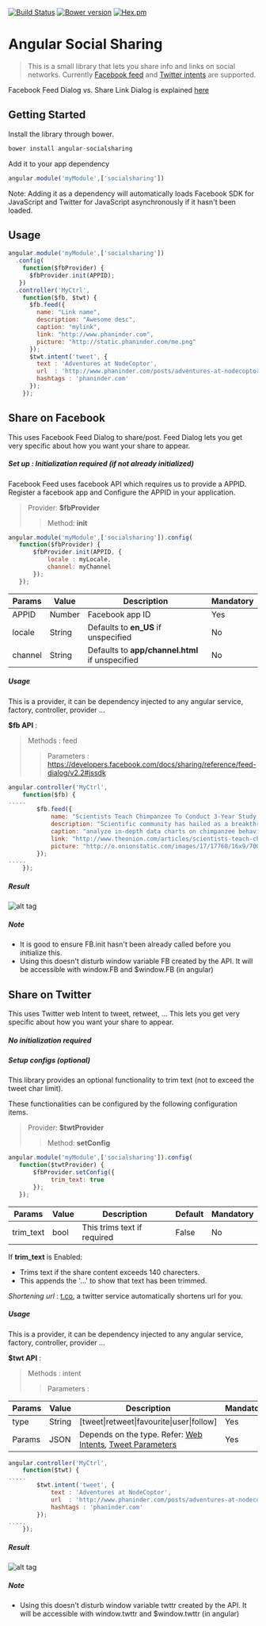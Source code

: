 [![Build Status](https://secure.travis-ci.org/pasupulaphani/angular-socialsharing.png?branch=master)](http://travis-ci.org/pasupulaphani/angular-socialsharing) [![Bower version](https://badge.fury.io/bo/angular-socialsharing.svg)](http://badge.fury.io/bo/angular-socialsharing) [![Hex.pm](http://img.shields.io/hexpm/l/plug.svg)]()

Angular Social Sharing
=========
> This is a small library that lets you share info and links on social networks. Currently [Facebook feed](https://developers.facebook.com/docs/sharing/reference/feed-dialog/v2.2) and [Twitter intents](https://dev.twitter.com/web/intents) are supported.

Facebook Feed Dialog vs. Share Link Dialog is explained [here](http://www.local-pc-guy.com/web-dev/facebook-feed-dialog-vs-share-link-dialog)

Getting Started
-----
Install the library through bower.
```js
bower install angular-socialsharing
```

Add it to your app dependency
```js
angular.module('myModule',['socialsharing'])
```

Note: Adding it as a dependency will automatically loads Facebook SDK for JavaScript and Twitter for JavaScript asynchronously if it hasn't been loaded.

## Usage
```js
angular.module('myModule',['socialsharing'])
  .config(
    function($fbProvider) {
      $fbProvider.init(APPID);
   })
  .controller('MyCtrl',
    function($fb, $twt) {
      $fb.feed({
        name: "Link name",
        description: "Awesome desc",
        caption: "mylink",
        link: "http://www.phaninder.com",
        picture: "http://static.phaninder.com/me.png"
      });
      $twt.intent('tweet', {
        text : 'Adventures at NodeCoptor',
        url  : 'http://www.phaninder.com/posts/adventures-at-nodecoptor/',
        hashtags : 'phaninder.com'
      });
    });
```


Share on Facebook
-----
This uses Facebook Feed Dialog to share/post. Feed Dialog lets you get very specific about how you want your share to appear. 

##### Set up : Initialization required (if not already initialized)

Facebook Feed uses facebook API which requires us to provide a APPID. Register a facebook app and Configure the APPID in your application.

> Provider: **$fbProvider**
>> Method: **init**


```js
angular.module('myModule',['socialsharing']).config(
   function($fbProvider) {
       $fbProvider.init(APPID, {
           locale : myLocale,
           channel: myChannel
       });
   });
```


| Params  | Value    | Description        |  Mandatory  |
| ------- | -------- | -------------------|-------------|
| APPID   | Number   | Facebook app ID    |  Yes        |
| locale  | String   | Defaults to **en_US** if unspecified |  No |
| channel | String   | Defaults to **app/channel.html** if unspecified | No |


##### Usage

This is a provider, it can be dependency injected to any angular service, factory, controller, provider ...

**$fb API** :
> Methods : feed
>> Parameters : https://developers.facebook.com/docs/sharing/reference/feed-dialog/v2.2#jssdk

```js
angular.controller('MyCtrl',
    function($fb) {
.....
        $fb.feed({
            name: "Scientists Teach Chimpanzee To Conduct 3-Year Study On Primates",
            description: "Scientific community has hailed as a breakthrough achievement, zoologists have succeeded for the first time ever in training a chimpanzee to carry out a rigorous three-year study of primate behavior.",
            caption: "analyze in-depth data charts on chimpanzee behavior.",
            link: "http://www.theonion.com/articles/scientists-teach-chimpanzee-to-conduct-3year-study,29195/",
            picture: "http://o.onionstatic.com/images/17/17760/16x9/700.jpg?7494"
        });
.....
    });
```


##### Result
![alt tag](https://github.com/pasupulaphani/angular-socialsharing/blob/master/static/fbFeed.png?raw=true)


##### Note
- It is good to ensure FB.init hasn't been already called before you initialize this.
- Using this doesn't disturb window variable FB created by the API. It will be accessible with window.FB and $window.FB (in angular)


Share on Twitter
-----
This uses Twitter web Intent to tweet, retweet, ... This lets you get very specific about how you want your share to appear.


##### No initialization required

##### Setup configs (optional)

This library provides an optional functionality to trim text (not to exceed the tweet char limit).

These functionalities can be configured by the following configuration items.

> Provider: **$twtProvider**
>> Method: **setConfig**


```js
angular.module('myModule',['socialsharing']).config(
   function($twtProvider) {
       $fbProvider.setConfig({
            trim_text: true
       });
   });
```


| Params     | Value | Description      | Default |  Mandatory  |
| ---------- | ------| -----------------|---------|--------|
| trim_text  | bool  | This trims text if required| False   | No |

If **trim_text** is Enabled:
- Trims text if the share content exceeds 140 charecters.
- This appends the '...' to show that text has been trimmed.

*Shortening url* : [t.co](https://support.twitter.com/articles/109623), a twitter service automatically shortens url for you.

##### Usage

This is a provider, it can be dependency injected to any angular service, factory, controller, provider ...


**$twt API** :
> Methods : intent
>> Parameters :


| Params  | Value | Description                          |  Mandatory  |
| ------- | ------| -------------------------------------|--------|
| type    | String| [tweet\|retweet\|favourite\|user\|follow] | Yes |
| Params  | JSON  | Depends on the type. Refer: [Web Intents][], [Tweet Parameters][] | Yes |

[Web Intents]: https://dev.twitter.com/web/intents
[Tweet Parameters]: https://dev.twitter.com/web/tweet-button/parameters

```js
angular.controller('MyCtrl',
    function($twt) {
.....
        $twt.intent('tweet', {
            text : 'Adventures at NodeCoptor',
            url  : 'http://www.phaninder.com/posts/adventures-at-nodecoptor/',
            hashtags : 'phaninder.com'
        });
.....
    });
```

##### Result
![alt tag](https://github.com/pasupulaphani/angular-socialsharing/blob/master/static/twtIntent.png?raw=true)

##### Note
- Using this doesn't disturb window variable twttr created by the API. It will be accessible with window.twttr and $window.twttr (in angular)

